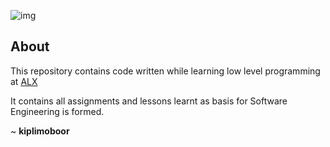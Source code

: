 ![img](https://assets.imaginablefutures.com/media/images/ALX_Logo.max-200x150.png)

## About
This repository contains code written while learning low level programming at [ALX](https://www.alxafrica.com/)

It contains all assignments and lessons learnt as basis for Software Engineering is formed.

~ __kiplimoboor__
